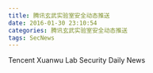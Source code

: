 ```yaml
---
title: 腾讯玄武实验室安全动态推送
date: 2016-01-30 23:10:54
categories: 腾讯玄武实验室安全动态推送
tags: SecNews
---
```


Tencent Xuanwu Lab Security Daily News  

